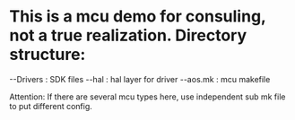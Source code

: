 This is a mcu demo for consuling, not a true realization.
Directory structure:
==============================================
--Drivers           : SDK files
--hal               : hal layer for driver
--aos.mk            : mcu makefile

Attention: If there are several mcu types here, use independent sub mk file to put different config.
